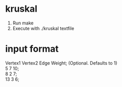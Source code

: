 # kruskal
1) Run make
2) Execute with ./kruskal textfile

# input format
Vertex1    Vertex2    Edge Weight; (Optional. Defaults to 1)  
   5           7           10;  
   8           2           7;  
   13          3           6;  
   
   
